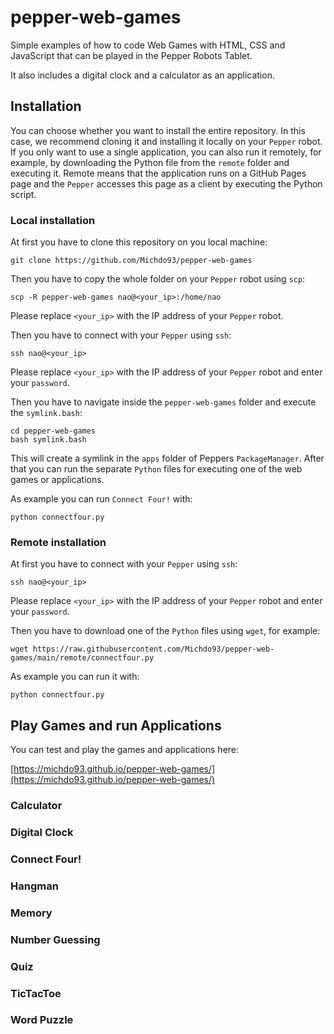 # pepper-web-games
Simple examples of how to code Web Games with HTML, CSS and JavaScript that can be played in the Pepper Robots Tablet.

It also includes a digital clock and a calculator as an application.

## Installation

You can choose whether you want to install the entire repository. In this case, we recommend cloning it and installing it locally on your `Pepper` robot. If you only want to use a single application, you can also run it remotely, for example, by downloading the Python file from the `remote` folder and executing it. Remote means that the application runs on a GitHub Pages page and the `Pepper` accesses this page as a client by executing the Python script.

### Local installation

At first you have to clone this repository on you local machine:

```
git clone https://github.com/Michdo93/pepper-web-games
```

Then you have to copy the whole folder on your `Pepper` robot using `scp`:

```
scp -R pepper-web-games nao@<your_ip>:/home/nao
```

Please replace `<your_ip>` with the IP address of your `Pepper` robot.

Then you have to connect with your `Pepper` using `ssh`:

```
ssh nao@<your_ip>
```

Please replace `<your_ip>` with the IP address of your `Pepper` robot and enter your `password`.

Then you have to navigate inside the `pepper-web-games` folder and execute the `symlink.bash`:

```
cd pepper-web-games
bash symlink.bash
```

This will create a symlink in the `apps` folder of Peppers `PackageManager`. After that you can run the separate `Python` files for executing one of the web games or applications.

As example you can run `Connect Four!` with:

```
python connectfour.py
```

### Remote installation

At first you have to connect with your `Pepper` using `ssh`:

```
ssh nao@<your_ip>
```

Please replace `<your_ip>` with the IP address of your `Pepper` robot and enter your `password`.

Then you have to download one of the `Python` files using `wget`, for example:

```
wget https://raw.githubusercontent.com/Michdo93/pepper-web-games/main/remote/connectfour.py
```

As example you can run it with:

```
python connectfour.py
```

## Play Games and run Applications

You can test and play the games and applications here:

[https://michdo93.github.io/pepper-web-games/](https://michdo93.github.io/pepper-web-games/)

### Calculator

### Digital Clock

### Connect Four!

### Hangman

### Memory

### Number Guessing

### Quiz

### TicTacToe

### Word Puzzle
